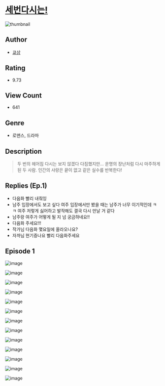 # [세번다시는!](https://comic.naver.com/challenge/list?titleId=810589)
![thumbnail](https://image-comic.pstatic.net/user_contents_data/challenge_comic/2023/05/24/upload_4063202585215317304_480x623.jpeg)

## Author
- [쿄상](https://comic.naver.com/artistTitle?id=366979)

## Rating
- 9.73

## View Count
- 641

## Genre
- 로맨스, 드라마

## Description
> 두 번의 헤어짐 다시는 보지 않겠다 다짐했지만... 운명의 장난처럼 다시 마주하게 된 두 사람. 인간의 사랑은 끝이 없고 같은 실수를 반복한다!

## Replies (Ep.1)
- 다음화 빨리 내줘잉
- 남주 입장에서도 보고 싶다 여주 입장에서만 봤을 때는 남주가 너무 이기적인데 ㅋㅋ 여주 저렇게 싫어하고 발작해도 결국 다시 만날 거 같다
- 남주랑 여주가 어떻게 될 지 넘 궁금하네요!!
- 다음화 주세요!!!
- 작가님 다음화 몇요일에 올라오나요?
- 자까님 현기증나요 빨리 다음화주세요

## Episode 1
![image](https://image-comic.pstatic.net/user_contents_data/challenge_comic/2023/05/24/366979/upload_3546078270622687797.jpeg)

![image](https://image-comic.pstatic.net/user_contents_data/challenge_comic/2023/05/24/366979/upload_7221856499746170212.jpeg)

![image](https://image-comic.pstatic.net/user_contents_data/challenge_comic/2023/05/24/366979/upload_3559312873012420912.jpeg)

![image](https://image-comic.pstatic.net/user_contents_data/challenge_comic/2023/05/24/366979/upload_3762814887520121907.jpeg)

![image](https://image-comic.pstatic.net/user_contents_data/challenge_comic/2023/05/24/366979/upload_7077460901882061922.jpeg)

![image](https://image-comic.pstatic.net/user_contents_data/challenge_comic/2023/05/24/366979/upload_7234299672756565862.jpeg)

![image](https://image-comic.pstatic.net/user_contents_data/challenge_comic/2023/05/24/366979/upload_7148730360744141625.jpeg)

![image](https://image-comic.pstatic.net/user_contents_data/challenge_comic/2023/05/24/366979/upload_7378415951852090721.jpeg)

![image](https://image-comic.pstatic.net/user_contents_data/challenge_comic/2023/05/24/366979/upload_4135769236728985654.jpeg)

![image](https://image-comic.pstatic.net/user_contents_data/challenge_comic/2023/05/24/366979/upload_7077796270877073762.jpeg)

![image](https://image-comic.pstatic.net/user_contents_data/challenge_comic/2023/05/24/366979/upload_3761967378806944305.jpeg)

![image](https://image-comic.pstatic.net/user_contents_data/challenge_comic/2023/05/24/366979/upload_7089283972611662178.jpeg)

![image](https://image-comic.pstatic.net/user_contents_data/challenge_comic/2023/05/24/366979/upload_3546975241055069281.jpeg)
